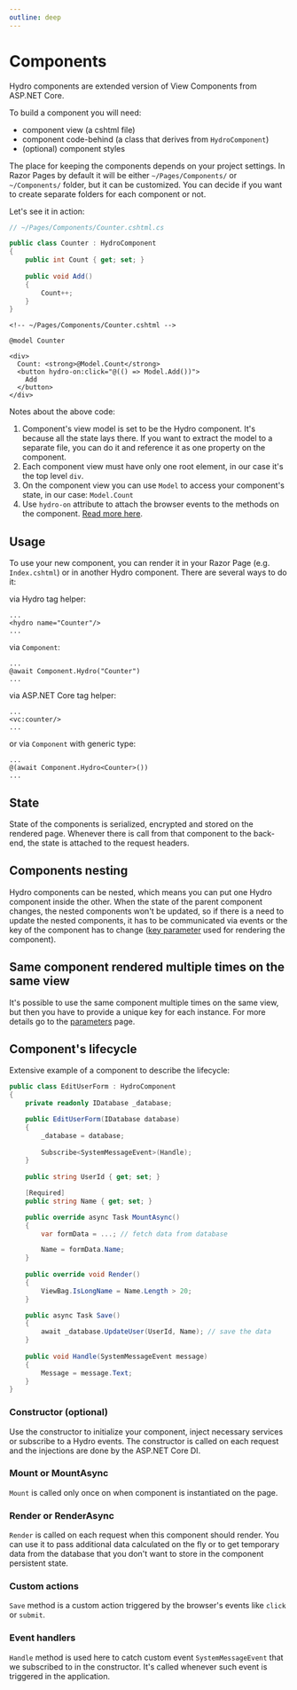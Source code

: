 ```yaml
---
outline: deep
---
```


# Components

Hydro components are extended version of View Components from ASP.NET Core.

To build a component you will need:
- component view (a cshtml file)
- component code-behind (a class that derives from `HydroComponent`)
- (optional) component styles

The place for keeping the components depends on your project settings. In Razor Pages by default it will be either `~/Pages/Components/` or `~/Components/` folder, but it can be customized. You can decide if you want to create separate folders for each component or not.

Let's see it in action:
```c#
// ~/Pages/Components/Counter.cshtml.cs

public class Counter : HydroComponent
{
    public int Count { get; set; }
    
    public void Add()
    {
        Count++;
    }
}
```

```razor
<!-- ~/Pages/Components/Counter.cshtml -->

@model Counter

<div>
  Count: <strong>@Model.Count</strong>
  <button hydro-on:click="@(() => Model.Add())">
    Add
  </button>
</div>
```

Notes about the above code:
1. Component's view model is set to be the Hydro component. It's because all the state lays there. If you want to extract the model to a separate file, you can do it and reference it as one property on the component.
2. Each component view must have only one root element, in our case it's the top level `div`.
3. On the component view you can use `Model` to access your component's state, in our case: `Model.Count`
4. Use `hydro-on` attribute to attach the browser events to the methods on the component. [Read more here](actions).

## Usage

To use your new component, you can render it in your Razor Page (e.g. `Index.cshtml`) or in another Hydro component. There are several ways to do it:

via Hydro tag helper:
```razor
...
<hydro name="Counter"/>
...
```

via `Component`:
```razor
...
@await Component.Hydro("Counter")
...
```

via ASP.NET Core tag helper:
```razor
...
<vc:counter/>
...
```

or via `Component` with generic type:
```razor
...
@(await Component.Hydro<Counter>())
...
```

## State

State of the components is serialized, encrypted and stored on the rendered page. Whenever there is call from that component to the back-end, the state is attached to the request headers.

## Components nesting

Hydro components can be nested, which means you can put one Hydro component inside the other. When the state of the parent component changes, the nested components won't be updated, so if there is a need to update the nested components, it has to be communicated via events or the key of the component has to change ([key parameter](/features/parameters#key) used for rendering the component).

## Same component rendered multiple times on the same view

It's possible to use the same component multiple times on the same view, but then you have to provide a unique key for each instance. For more details go to the [parameters](/features/parameters#key) page.

## Component's lifecycle

Extensive example of a component to describe the lifecycle:
```c#
public class EditUserForm : HydroComponent
{
    private readonly IDatabase _database;

    public EditUserForm(IDatabase database)
    {
        _database = database;
        
        Subscribe<SystemMessageEvent>(Handle);
    }
    
    public string UserId { get; set; }

    [Required]
    public string Name { get; set; }

    public override async Task MountAsync()
    {
        var formData = ...; // fetch data from database

        Name = formData.Name;
    }
    
    public override void Render()
    {
        ViewBag.IsLongName = Name.Length > 20;
    }

    public async Task Save()
    {
        await _database.UpdateUser(UserId, Name); // save the data
    }
    
    public void Handle(SystemMessageEvent message)
    {
        Message = message.Text;
    }
}

```

### Constructor (optional)

Use the constructor to initialize your component, inject necessary services or subscribe to a Hydro events. The  constructor is called on each request and the injections are done by the ASP.NET Core DI.

### Mount or MountAsync

`Mount` is called only once on when component is instantiated on the page.

### Render or RenderAsync

`Render` is called on each request when this component should render. You can use it to pass additional data calculated on the fly or to get temporary data from the database that you don't want to store in the component persistent state.

### Custom actions

`Save` method is a custom action triggered by the browser's events like `click` or `submit`.

### Event handlers

`Handle` method is used here to catch custom event `SystemMessageEvent` that we subscribed to in the constructor. It's called whenever such event is triggered in the application.